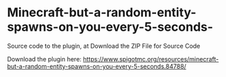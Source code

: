 # Minecraft-but-a-random-entity-spawns-on-you-every-5-seconds-
Source code to the plugin, at 
Download the ZIP File for Source Code



Download the plugin here: https://www.spigotmc.org/resources/minecraft-but-a-random-entity-spawns-on-you-every-5-seconds.84788/
